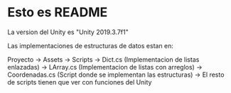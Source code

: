 # Esto es README

La version del Unity es "Unity 2019.3.7f1"

Las implementaciones de estructuras de datos estan en:

Proyecto -> Assets -> Scripts 
                            -> Dict.cs   (Implementacion de listas enlazadas)
                            -> LArray.cs  (Implementacion de listas con arreglos)
                            -> Coordenadas.cs  (Script donde se implementan las estructuras)
                            -> El resto de scripts tienen que ver con funciones del Unity
                            
                            
